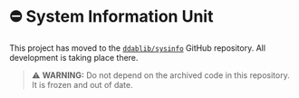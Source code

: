 # :no_entry: System Information Unit

This project has moved to the [`ddablib/sysinfo`](https://github.com/ddablib/sysinfo) GitHub repository. All development is taking place there.

> ⚠️ **WARNING:** Do not depend on the archived code in this repository. It is frozen and out of date.
